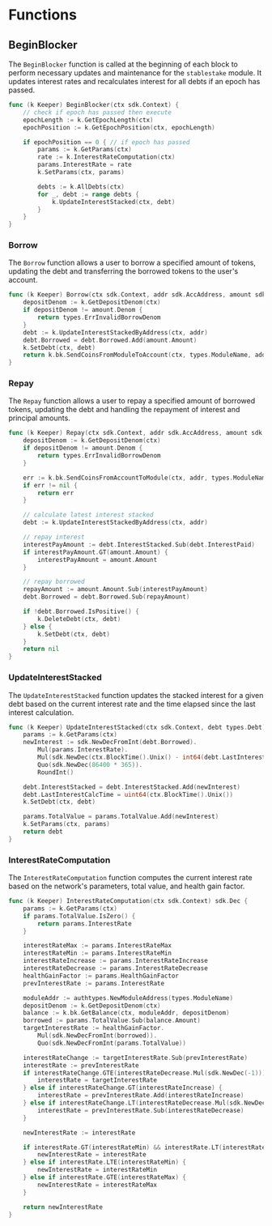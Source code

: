 <!--
order: 5
-->

# Functions

## BeginBlocker

The `BeginBlocker` function is called at the beginning of each block to perform necessary updates and maintenance for the `stablestake` module. It updates interest rates and recalculates interest for all debts if an epoch has passed.

```go
func (k Keeper) BeginBlocker(ctx sdk.Context) {
    // check if epoch has passed then execute
    epochLength := k.GetEpochLength(ctx)
    epochPosition := k.GetEpochPosition(ctx, epochLength)

    if epochPosition == 0 { // if epoch has passed
        params := k.GetParams(ctx)
        rate := k.InterestRateComputation(ctx)
        params.InterestRate = rate
        k.SetParams(ctx, params)

        debts := k.AllDebts(ctx)
        for _, debt := range debts {
            k.UpdateInterestStacked(ctx, debt)
        }
    }
}
```

### Borrow

The `Borrow` function allows a user to borrow a specified amount of tokens, updating the debt and transferring the borrowed tokens to the user's account.

```go
func (k Keeper) Borrow(ctx sdk.Context, addr sdk.AccAddress, amount sdk.Coin) error {
    depositDenom := k.GetDepositDenom(ctx)
    if depositDenom != amount.Denom {
        return types.ErrInvalidBorrowDenom
    }
    debt := k.UpdateInterestStackedByAddress(ctx, addr)
    debt.Borrowed = debt.Borrowed.Add(amount.Amount)
    k.SetDebt(ctx, debt)
    return k.bk.SendCoinsFromModuleToAccount(ctx, types.ModuleName, addr, sdk.Coins{amount})
}
```

### Repay

The `Repay` function allows a user to repay a specified amount of borrowed tokens, updating the debt and handling the repayment of interest and principal amounts.

```go
func (k Keeper) Repay(ctx sdk.Context, addr sdk.AccAddress, amount sdk.Coin) error {
    depositDenom := k.GetDepositDenom(ctx)
    if depositDenom != amount.Denom {
        return types.ErrInvalidBorrowDenom
    }

    err := k.bk.SendCoinsFromAccountToModule(ctx, addr, types.ModuleName, sdk.Coins{amount})
    if err != nil {
        return err
    }

    // calculate latest interest stacked
    debt := k.UpdateInterestStackedByAddress(ctx, addr)

    // repay interest
    interestPayAmount := debt.InterestStacked.Sub(debt.InterestPaid)
    if interestPayAmount.GT(amount.Amount) {
        interestPayAmount = amount.Amount
    }

    // repay borrowed
    repayAmount := amount.Amount.Sub(interestPayAmount)
    debt.Borrowed = debt.Borrowed.Sub(repayAmount)

    if !debt.Borrowed.IsPositive() {
        k.DeleteDebt(ctx, debt)
    } else {
        k.SetDebt(ctx, debt)
    }
    return nil
}
```

### UpdateInterestStacked

The `UpdateInterestStacked` function updates the stacked interest for a given debt based on the current interest rate and the time elapsed since the last interest calculation.

```go
func (k Keeper) UpdateInterestStacked(ctx sdk.Context, debt types.Debt) types.Debt {
    params := k.GetParams(ctx)
    newInterest := sdk.NewDecFromInt(debt.Borrowed).
        Mul(params.InterestRate).
        Mul(sdk.NewDec(ctx.BlockTime().Unix() - int64(debt.LastInterestCalcTime))).
        Quo(sdk.NewDec(86400 * 365)).
        RoundInt()

    debt.InterestStacked = debt.InterestStacked.Add(newInterest)
    debt.LastInterestCalcTime = uint64(ctx.BlockTime().Unix())
    k.SetDebt(ctx, debt)

    params.TotalValue = params.TotalValue.Add(newInterest)
    k.SetParams(ctx, params)
    return debt
}
```

### InterestRateComputation

The `InterestRateComputation` function computes the current interest rate based on the network's parameters, total value, and health gain factor.

```go
func (k Keeper) InterestRateComputation(ctx sdk.Context) sdk.Dec {
    params := k.GetParams(ctx)
    if params.TotalValue.IsZero() {
        return params.InterestRate
    }

    interestRateMax := params.InterestRateMax
    interestRateMin := params.InterestRateMin
    interestRateIncrease := params.InterestRateIncrease
    interestRateDecrease := params.InterestRateDecrease
    healthGainFactor := params.HealthGainFactor
    prevInterestRate := params.InterestRate

    moduleAddr := authtypes.NewModuleAddress(types.ModuleName)
    depositDenom := k.GetDepositDenom(ctx)
    balance := k.bk.GetBalance(ctx, moduleAddr, depositDenom)
    borrowed := params.TotalValue.Sub(balance.Amount)
    targetInterestRate := healthGainFactor.
        Mul(sdk.NewDecFromInt(borrowed)).
        Quo(sdk.NewDecFromInt(params.TotalValue))

    interestRateChange := targetInterestRate.Sub(prevInterestRate)
    interestRate := prevInterestRate
    if interestRateChange.GTE(interestRateDecrease.Mul(sdk.NewDec(-1))) && interestRateChange.LTE(interestRateIncrease) {
        interestRate = targetInterestRate
    } else if interestRateChange.GT(interestRateIncrease) {
        interestRate = prevInterestRate.Add(interestRateIncrease)
    } else if interestRateChange.LT(interestRateDecrease.Mul(sdk.NewDec(-1))) {
        interestRate = prevInterestRate.Sub(interestRateDecrease)
    }

    newInterestRate := interestRate

    if interestRate.GT(interestRateMin) && interestRate.LT(interestRateMax) {
        newInterestRate = interestRate
    } else if interestRate.LTE(interestRateMin) {
        newInterestRate = interestRateMin
    } else if interestRate.GTE(interestRateMax) {
        newInterestRate = interestRateMax
    }

    return newInterestRate
}
```
